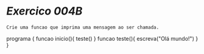 # *Exercico 004B*

    Crie uma funcao que imprima uma mensagem ao ser chamada.

programa
{
    funcao inicio(){
         teste()
    }
    funcao teste(){
        escreva("Olá mundo!")
    }
}